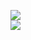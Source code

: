 [![](https://img.shields.io/badge/Made%20With-Github%20Spray-lightgrey.svg?style=for-the-badge&logo=github)](https://github.com/Annihil/github-spray#27658)  
[![](https://i.imgur.com/2DrTn0Z.gif)](https://github.com/Annihil/github-spray)